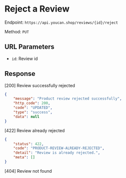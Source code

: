 # Reject a Review

Endpoint: `https://api.youcan.shop/reviews/{id}/reject` 

Method: `PUT`

## URL Parameters

- `id`: Review id

## Response

[200] Review successfully rejected

```json
{
    "message": "Product review rejected successfully",
    "http_code": 200,
    "code": "UPDATED",
    "type": "success",
    "data": null
}
```

[422] Review already rejected

```json
{
    "status": 422,
    "code": "PRODUCT-REVIEW-ALREADY-REJECTED",
    "detail": "Review is already rejected.",
    "meta": []
}
```

[404] Review not found